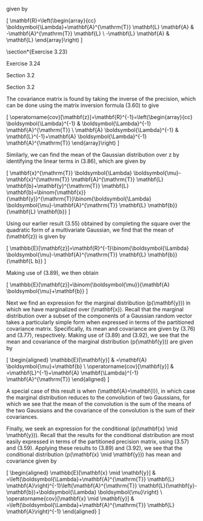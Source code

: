 given by

\[
\mathbf{R}=\left(\begin{array}{cc}
\boldsymbol{\Lambda}+\mathbf{A}^{\mathrm{T}} \mathbf{L} \mathbf{A} & -\mathbf{A}^{\mathrm{T}} \mathbf{L} \\
-\mathbf{L} \mathbf{A} & \mathbf{L}
\end{array}\right)
\]

\section*{Exercise 3.23}

Exercise 3.24

Section 3.2

Section 3.2

The covariance matrix is found by taking the inverse of the precision, which can be done using the matrix inversion formula (3.60) to give

\[
\operatorname{cov}[\mathbf{z}]=\mathbf{R}^{-1}=\left(\begin{array}{cc}
\boldsymbol{\Lambda}^{-1} & \boldsymbol{\Lambda}^{-1} \mathbf{A}^{\mathrm{T}} \\
\mathbf{A} \boldsymbol{\Lambda}^{-1} & \mathbf{L}^{-1}+\mathbf{A} \boldsymbol{\Lambda}^{-1} \mathbf{A}^{\mathrm{T}}
\end{array}\right)
\]

Similarly, we can find the mean of the Gaussian distribution over z by identifying the linear terms in (3.86), which are given by

\[
\mathbf{x}^{\mathrm{T}} \boldsymbol{\Lambda} \boldsymbol{\mu}-\mathbf{x}^{\mathrm{T}} \mathbf{A}^{\mathrm{T}} \mathbf{L} \mathbf{b}+\mathbf{y}^{\mathrm{T}} \mathbf{L} \mathbf{b}=\binom{\mathbf{x}}{\mathbf{y}}^{\mathrm{T}}\binom{\boldsymbol{\Lambda} \boldsymbol{\mu}-\mathbf{A}^{\mathrm{T}} \mathbf{L} \mathbf{b}}{\mathbf{L} \mathbf{b}}
\]

Using our earlier result (3.55) obtained by completing the square over the quadratic form of a multivariate Gaussian, we find that the mean of \(\mathbf{z}\) is given by

\[
\mathbb{E}[\mathbf{z}]=\mathbf{R}^{-1}\binom{\boldsymbol{\Lambda} \boldsymbol{\mu}-\mathbf{A}^{\mathrm{T}} \mathbf{L} \mathbf{b}}{\mathbf{L b}}
\]

Making use of (3.89), we then obtain

\[
\mathbb{E}[\mathbf{z}]=\binom{\boldsymbol{\mu}}{\mathbf{A} \boldsymbol{\mu}+\mathbf{b}}
\]

Next we find an expression for the marginal distribution \(p(\mathbf{y})\) in which we have marginalized over \(\mathbf{x}\). Recall that the marginal distribution over a subset of the components of a Gaussian random vector takes a particularly simple form when expressed in terms of the partitioned covariance matrix. Specifically, its mean and covariance are given by (3.76) and (3.77), respectively. Making use of (3.89) and (3.92), we see that the mean and covariance of the marginal distribution \(p(\mathbf{y})\) are given by

\[
\begin{aligned}
\mathbb{E}[\mathbf{y}] & =\mathbf{A} \boldsymbol{\mu}+\mathbf{b} \\
\operatorname{cov}[\mathbf{y}] & =\mathbf{L}^{-1}+\mathbf{A} \mathbf{\Lambda}^{-1} \mathbf{A}^{\mathrm{T}}
\end{aligned}
\]

A special case of this result is when \(\mathbf{A}=\mathbf{I}\), in which case the marginal distribution reduces to the convolution of two Gaussians, for which we see that the mean of the convolution is the sum of the means of the two Gaussians and the covariance of the convolution is the sum of their covariances.

Finally, we seek an expression for the conditional \(p(\mathbf{x} \mid \mathbf{y})\). Recall that the results for the conditional distribution are most easily expressed in terms of the partitioned precision matrix, using (3.57) and (3.59). Applying these results to (3.89) and (3.92), we see that the conditional distribution \(p(\mathbf{x} \mid \mathbf{y})\) has mean and covariance given by

\[
\begin{aligned}
\mathbb{E}[\mathbf{x} \mid \mathbf{y}] & =\left(\boldsymbol{\Lambda}+\mathbf{A}^{\mathrm{T}} \mathbf{L} \mathbf{A}\right)^{-1}\left\{\mathbf{A}^{\mathrm{T}} \mathbf{L}(\mathbf{y}-\mathbf{b})+\boldsymbol{\Lambda} \boldsymbol{\mu}\right\} \\
\operatorname{cov}[\mathbf{x} \mid \mathbf{y}] & =\left(\boldsymbol{\Lambda}+\mathbf{A}^{\mathrm{T}} \mathbf{L} \mathbf{A}\right)^{-1}
\end{aligned}
\]